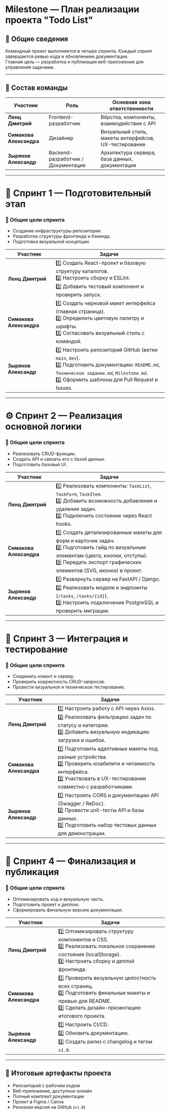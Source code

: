 # Milestone — План реализации проекта "Todo List"

## 📅 Общие сведения
Командный проект выполняется в четыре спринта. Каждый спринт завершается ревью кода и обновлением документации.  
Главная цель — разработка и публикация веб-приложения для управления задачами.

---

## 👥 Состав команды

| Участник | Роль | Основная зона ответственности                        |
|-----------|------|------------------------------------------------------|
| **Ленц Дмитрий** | Frontend-разработчик | Вёрстка, компоненты, взаимодействие с API            |
| **Симакова Александра** | Дизайнер | Визуальный стиль, макеты интерфейсов, UX-тестирование |
| **Зырянов Александр** | Backend-разработчик / Документация | Архитектура сервера, база данных, документация       |

---

# 🏁 Спринт 1 — Подготовительный этап

### 🎯 Общие цели спринта
- Создание инфраструктуры репозитория.  
- Разработка структуры фронтенда и бэкенда.  
- Подготовка визуальной концепции.  

| Участник | Задачи |
|-----------|--------|
| **Ленц Дмитрий** | 1️⃣ Создать React-проект и базовую структуру каталогов.<br>2️⃣ Настроить сборку и ESLint.<br>3️⃣ Добавить тестовый компонент и проверить запуск. |
| **Симакова Александра** | 1️⃣ Создать черновой макет интерфейса (главная страница).<br>2️⃣ Определить цветовую палитру и шрифты.<br>3️⃣ Согласовать визуальный стиль с командой. |
| **Зырянов Александр** | 1️⃣ Настроить репозиторий GitHub (ветки `main`, `dev`).<br>2️⃣ Подготовить документацию: `README.md`, `Техническое задание.md`, `Milestone.md`.<br>3️⃣ Оформить шаблоны для Pull Request и Issues. |

---

# ⚙️ Спринт 2 — Реализация основной логики

### 🎯 Общие цели спринта
- Реализовать CRUD-функции.  
- Создать API и связать его с базой данных.  
- Подготовить базовый UI.

| Участник | Задачи |
|-----------|--------|
| **Ленц Дмитрий** | 1️⃣ Реализовать компоненты: `TaskList`, `TaskForm`, `TaskItem`.<br>2️⃣ Добавить возможность добавления и удаления задач.<br>3️⃣ Подключить состояние через React hooks. |
| **Симакова Александра** | 1️⃣ Создать детализированные макеты для форм и карточек задач.<br>2️⃣ Подготовить гайд по визуальным элементам (цвета, кнопки, отступы).<br>3️⃣ Передать экспорт графических элементов (SVG, иконки) в проект. |
| **Зырянов Александр** | 1️⃣ Развернуть сервер на FastAPI / Django.<br>2️⃣ Реализовать модели и эндпоинты (`/tasks`, `/tasks/{id}`).<br>3️⃣ Настроить подключение PostgreSQL и проверить миграции. |

---

# 🔗 Спринт 3 — Интеграция и тестирование

### 🎯 Общие цели спринта
- Соединить клиент и сервер.  
- Проверить корректность CRUD-запросов.  
- Провести визуальное и техническое тестирование.

| Участник | Задачи |
|-----------|--------|
| **Ленц Дмитрий** | 1️⃣ Настроить работу с API через Axios.<br>2️⃣ Реализовать фильтрацию задач по статусу и категории.<br>3️⃣ Добавить визуальную индикацию загрузки и ошибок. |
| **Симакова Александра** | 1️⃣ Подготовить адаптивные макеты под разные устройства.<br>2️⃣ Проверить юзабилити и читаемость интерфейса.<br>3️⃣ Участвовать в UX-тестировании совместно с разработчиками. |
| **Зырянов Александр** | 1️⃣ Настроить CORS и документацию API (Swagger / ReDoc).<br>2️⃣ Провести unit-тесты API и базы данных.<br>3️⃣ Подготовить набор тестовых данных для демонстрации. |

---

# 🚀 Спринт 4 — Финализация и публикация

### 🎯 Общие цели спринта
- Оптимизировать код и визуальную часть.  
- Подготовить проект к деплою.  
- Сформировать финальную версию документации.

| Участник | Задачи |
|-----------|--------|
| **Ленц Дмитрий** | 1️⃣ Оптимизировать структуру компонентов и CSS.<br>2️⃣ Реализовать локальное сохранение состояния (localStorage).<br>3️⃣ Настроить сборку и деплой фронтенда. |
| **Симакова Александра** | 1️⃣ Проверить визуальную целостность всех страниц.<br>2️⃣ Подготовить финальные макеты и превью для README.<br>3️⃣ Сделать дизайн-презентацию итогового проекта. |
| **Зырянов Александр** | 1️⃣ Настроить CI/CD.<br>2️⃣ Обновить документацию.<br>3️⃣ Создать релиз с changelog и тегом `v1.0`. |

---

## 📘 Итоговые артефакты проекта

- Репозиторий с рабочим кодом  
- Веб-приложение, доступное онлайн  
- Полный комплект документации  
- Проект в Figma / Canva  
- Релизная версия на GitHub (`v1.0`)

